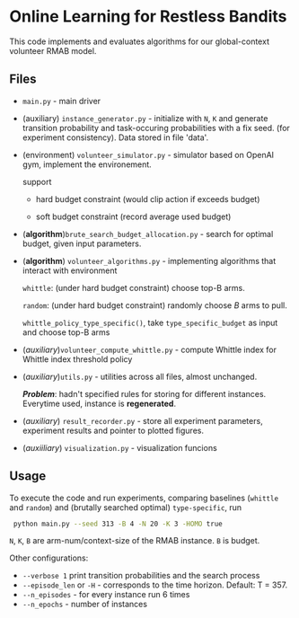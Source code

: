 # Online Learning for Restless Bandits

This code implements and evaluates algorithms for our global-context volunteer RMAB model.

## Files

- `main.py` - main driver

- (auxiliary) `instance_generator.py` - initialize with `N`, `K` and generate transition probability and task-occuring probabilities with a fix seed. (for experiment consistency). Data stored in file 'data'.

- (environment) `volunteer_simulator.py` - simulator based on OpenAI gym, implement the environement.

    support 

    - hard budget constraint (would clip action if exceeds budget)

    - soft budget constraint (record average used budget)

- (**algorithm**)`brute_search_budget_allocation.py` - search for optimal budget, given input parameters.

- (**algorithm**) `volunteer_algorithms.py` - implementing algorithms that interact with environment 

    `whittle`: (under hard budget constraint) choose top-B arms.

    `random`: (under hard budget constraint) randomly choose $B$ arms to pull.

    `whittle_policy_type_specific()`, take `type_specific_budget` as input and choose top-B arms

- (*auxiliary*)`volunteer_compute_whittle.py` - compute Whittle index for Whittle index threshold policy

- (*auxiliary*)`utils.py` - utilities across all files, almost unchanged.

    ***Problem***: hadn't specified rules for storing for different instances. Everytime used, instance is **regenerated**.

- (*auxiliary*) `result_recorder.py` - store all experiment parameters, experiment results and pointer to plotted figures.

- (*auxiiliary*) `visualization.py` - visualization funcions 


## Usage

To execute the code and run experiments, comparing baselines (`whittle` and `random`) and (brutally searched optimal) `type-specific`, run

```sh
 python main.py --seed 313 -B 4 -N 20 -K 3 -HOMO true
```

`N`, `K`, `B` are arm-num/context-size of the RMAB instance. `B` is budget.

Other configurations:

- `--verbose 1` print transition probabilities and the search process
- `--episode_len` or `-H` - corresponds to the time horizon. Default: T = 357.
- `--n_episodes` - for every instance run 6 times
- `--n_epochs` - number of instances



